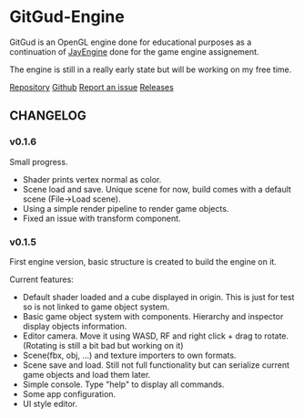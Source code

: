 <h1>GitGud-Engine</h1>

<p>GitGud is an OpenGL engine done for educational purposes as a continuation of <a href="https://github.com/Josef212/JayEngine">JayEngine</a> done for the game engine assignement.</p>
<p>The engine is still in a really early state but will be working on my free time.</p>

<a href="https://github.com/Josef212/GitGud-Engine">Repository</a>
<a href="https://github.com/Josef212">Github</a>
<a href="https://github.com/Josef212/GitGud-Engine/issues">Report an issue</a>
<a href="https://github.com/Josef212/GitGud-Engine/releases">Releases</a>

<h2>CHANGELOG</h2>

<h3>v0.1.6</h3>
<p>Small progress.</p>
<ul>
	<li>Shader prints vertex normal as color.</li>
	<li>Scene load and save. Unique scene for now, build comes with a default scene (File->Load scene).</li>
	<li>Using a simple render pipeline to render game objects.</li>
	<li>Fixed an issue with transform component.</li>
</ul>

<h3>v0.1.5</h3>
<p>First engine version, basic structure is created to build the engine on it.</p>
<p>Current features:</p>
<ul>
<li>Default shader loaded and a cube displayed in origin. This is just for test so is not linked to game object system.</li>
<li>Basic game object system with components. Hierarchy and inspector display objects information.</li>
<li>Editor camera. Move it using WASD, RF and right click + drag to rotate.(Rotating is still a bit bad but working on it)</li>
<li>Scene(fbx, obj, ...) and texture importers to own formats.</li>
<li>Scene save and load. Still not full functionality but can serialize current game objects and load them later.</li>
<li>Simple console. Type "help" to display all commands.</li>
<li>Some app configuration.</li>
<li>UI style editor.</li>
</ul>

